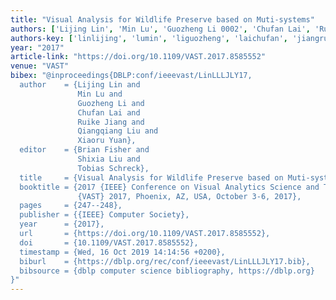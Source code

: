 ```yaml
---
title: "Visual Analysis for Wildlife Preserve based on Muti-systems"
authors: ['Lijing Lin', 'Min Lu', 'Guozheng Li 0002', 'Chufan Lai', 'Ruike Jiang', 'Qiangqiang Liu', 'Xiaoru Yuan']
authors-key: ['linlijing', 'lumin', 'liguozheng', 'laichufan', 'jiangruike', 'liuqiangqiang', 'yuanxiaoru']
year: "2017"
article-link: "https://doi.org/10.1109/VAST.2017.8585552"
venue: "VAST"
bibex: "@inproceedings{DBLP:conf/ieeevast/LinLLLJLY17,
  author    = {Lijing Lin and
               Min Lu and
               Guozheng Li and
               Chufan Lai and
               Ruike Jiang and
               Qiangqiang Liu and
               Xiaoru Yuan},
  editor    = {Brian Fisher and
               Shixia Liu and
               Tobias Schreck},
  title     = {Visual Analysis for Wildlife Preserve based on Muti-systems},
  booktitle = {2017 {IEEE} Conference on Visual Analytics Science and Technology,
               {VAST} 2017, Phoenix, AZ, USA, October 3-6, 2017},
  pages     = {247--248},
  publisher = {{IEEE} Computer Society},
  year      = {2017},
  url       = {https://doi.org/10.1109/VAST.2017.8585552},
  doi       = {10.1109/VAST.2017.8585552},
  timestamp = {Wed, 16 Oct 2019 14:14:56 +0200},
  biburl    = {https://dblp.org/rec/conf/ieeevast/LinLLLJLY17.bib},
  bibsource = {dblp computer science bibliography, https://dblp.org}
}"
---
```

